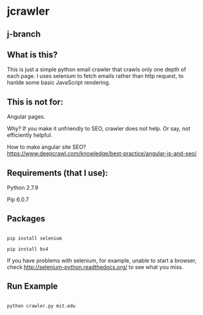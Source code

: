 # jcrawler

## j-branch

## What is this?
This is just a simple python email crawler that crawls only one depth of each page. 
I uses selenium to fetch emails rather than http request, to hanlde some basic JavaScript rendering.

## This is not for:
Angular pages. 

Why? If you make it unfriendly to SEO, crawler does not help. Or say, not efficiently helpful.

How to make angular site SEO? https://www.deepcrawl.com/knowledge/best-practice/angular-js-and-seo/

## Requirements (that I use):
Python 2.7.9

Pip 6.0.7 

## Packages
<code>
pip install selenium
</code>

<code>
pip install bs4
</code>

If you have problems with selenium, for example, unable to start a browser, check http://selenium-python.readthedocs.org/ to see what you miss.

## Run Example
<code>
python crawler.py mit.edu
</code>


